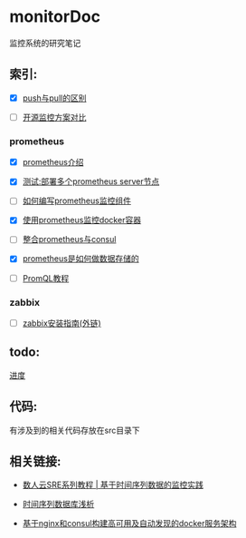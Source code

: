 # monitorDoc

监控系统的研究笔记

## 索引:

- [x] [push与pull的区别](https://github.com/lwhhhh/monitorDoc/blob/master/push%E4%B8%8Epull%E7%9A%84%E5%8C%BA%E5%88%AB.md)

- [ ] [开源监控方案对比](https://github.com/lwhhhh/monitorDoc/blob/master/开源监控系统对比.md)

### prometheus

- [x] [prometheus介绍](https://github.com/lwhhhh/monitorDoc/blob/master/prometheus/prometheus介绍.md)

- [x] [测试:部署多个prometheus server节点](https://github.com/lwhhhh/monitorDoc/blob/master/prometheus/%E6%B5%8B%E8%AF%95%3A%E9%83%A8%E7%BD%B2%E5%A4%9A%E4%B8%AAprometheus%20server%E8%8A%82%E7%82%B9.md)

- [ ] [如何编写prometheus监控组件](https://github.com/lwhhhh/monitorDoc/blob/master/prometheus/如何编写prometheus监控组件.md)

- [x] [使用prometheus监控docker容器](https://github.com/lwhhhh/monitorDoc/blob/master/prometheus/使用prometheus监控docker容器.md)

- [ ] [整合prometheus与consul](https://github.com/lwhhhh/monitorDoc/blob/master/prometheus/整合prometheus与consul.md)

- [x] [prometheus是如何做数据存储的](https://github.com/lwhhhh/monitorDoc/blob/master/prometheus/prometheus是如何做数据存储的.md)

- [ ] [PromQL教程](https://github.com/lwhhhh/monitorDoc/blob/master/prometheus/PromQL教程.md)


### zabbix

- [ ] [zabbix安装指南(外链)](http://www.jianshu.com/p/4d98ff87db5f)


## todo:

[进度](https://github.com/lwhhhh/monitorDoc/blob/master/进度.md)

## 代码:

有涉及到的相关代码存放在src目录下


## 相关链接:

- [数人云SRE系列教程 | 基于时间序列数据的监控实践](http://blog.dataman-inc.com/shurenyun-sre-207/)

- [时间序列数据库浅析](https://www.addops.cn/post/tsdb-elementary-analysis.html)

- [基于nginx和consul构建高可用及自动发现的docker服务架构](http://www.jianshu.com/p/9976e874c099)